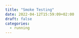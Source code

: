 ```yaml
---
title: "Smoke Testing"
date: 2022-04-12T15:59:09+02:00
draft: false
categories:
  - running
---
```


